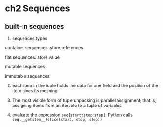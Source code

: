 # ch2 Sequences

## built-in sequences

1. sequences types

container sequences: store references

flat sequences: store value

mutable sequences

immutable sequences

2. each item in the tuple holds the data for one field and the position of the item gives its meaning

3. The most visible form of tuple unpacking is parallel assignment; that is, assigning items from an iterable to a tuple of variables

4. evaluate the expression `seq[start:stop:step]`, Python calls `seq.__getitem__(slice(start, stop, step))`

